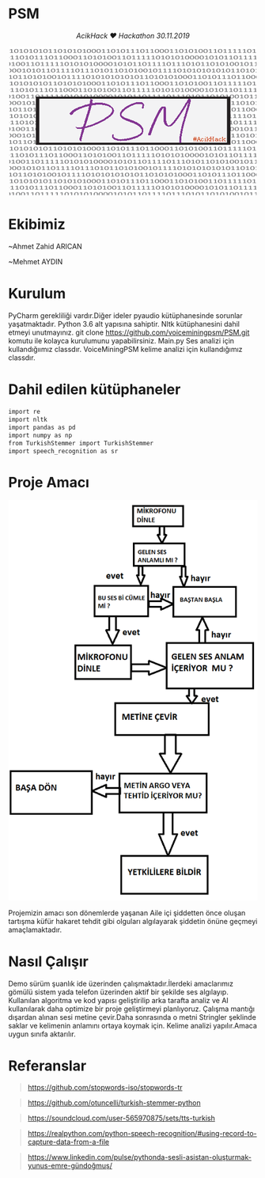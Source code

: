 # PSM
<p align="center">
   <em>AcikHack ❤️ Hackathon 30.11.2019</em>
</p>
<p align="center">
    <img src="https://raw.githubusercontent.com/voiceminingpsm/PSM/master/img/logo.png"  alt="Observer">
</p>

# Ekibimiz
~Ahmet Zahid ARICAN

~Mehmet AYDIN

# Kurulum
PyCharm gerekliliği vardır.Diğer ideler pyaudio kütüphanesinde sorunlar yaşatmaktadır.
Python 3.6 alt yapısına sahiptir.
Nltk kütüphanesini dahil etmeyi unutmayınız.
git clone https://github.com/voiceminingpsm/PSM.git komutu ile kolayca kurulumunu yapabilirsiniz.
Main.py Ses analizi için kullandığıımız classdır.
VoiceMiningPSM kelime analizi için kullandığımız classdır.
# Dahil edilen kütüphaneler

```
import re
import nltk
import pandas as pd
import numpy as np
from TurkishStemmer import TurkishStemmer
import speech_recognition as sr

```

# Proje Amacı
<p align="center">
    <img src="https://raw.githubusercontent.com/voiceminingpsm/PSM/master/img/psm_algoritma.png"  alt="Observer">
</p>

Projemizin amacı son dönemlerde yaşanan Aile içi şiddetten önce oluşan tartışma küfür hakaret tehdit gibi olguları algılayarak şiddetin önüne geçmeyi amaçlamaktadır.

# Nasıl Çalışır

Demo sürüm şuanlık ide üzerinden çalışmaktadır.İlerdeki amaclarımız gömülü sistem yada telefon üzerinden aktif bir şekilde ses algılayıp.
Kullanılan algoritma ve kod yapısı geliştirilip arka tarafta analiz ve AI kullanılarak daha optimize bir proje geliştirmeyi planlıyoruz.
Çalışma mantığı dışardan alınan sesi metine çevir.Daha sonrasında o metni Stringler şeklinde saklar ve  kelimenin anlamını ortaya koymak için.
Kelime analizi yapılır.Amaca uygun sınıfa aktarılır.
# Referanslar

>https://github.com/stopwords-iso/stopwords-tr

>https://github.com/otuncelli/turkish-stemmer-python

>https://soundcloud.com/user-565970875/sets/tts-turkish

>https://realpython.com/python-speech-recognition/#using-record-to-capture-data-from-a-file

>https://www.linkedin.com/pulse/pythonda-sesli-asistan-oluşturmak-yunus-emre-gündoğmuş/


